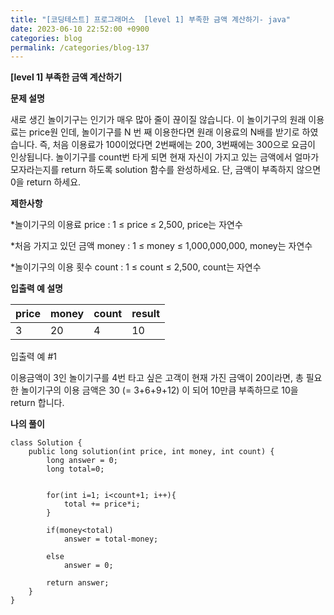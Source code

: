 ```yaml
---
title: "[코딩테스트] 프로그래머스  [level 1] 부족한 금액 계산하기- java"
date: 2023-06-10 22:52:00 +0900
categories: blog
permalink: /categories/blog-137
---
```



**[level 1] 부족한 금액 계산하기**



**문제 설명**

새로 생긴 놀이기구는 인기가 매우 많아 줄이 끊이질 않습니다. 이 놀이기구의 원래 이용료는 price원 인데, 놀이기구를 N 번 째 이용한다면 원래 이용료의 N배를 받기로 하였습니다. 즉, 처음 이용료가 100이었다면 2번째에는 200, 3번째에는 300으로 요금이 인상됩니다.
놀이기구를 count번 타게 되면 현재 자신이 가지고 있는 금액에서 얼마가 모자라는지를 return 하도록 solution 함수를 완성하세요.
단, 금액이 부족하지 않으면 0을 return 하세요.


**제한사항**

*놀이기구의 이용료 price : 1 ≤ price ≤ 2,500, price는 자연수

*처음 가지고 있던 금액 money : 1 ≤ money ≤ 1,000,000,000, money는 자연수

*놀이기구의 이용 횟수 count : 1 ≤ count ≤ 2,500, count는 자연수


**입출력 예 설명**

|price|	money|	count	|result|
|---|---|---|---|
|3|	20|	4|	10|

입출력 예 #1

이용금액이 3인 놀이기구를 4번 타고 싶은 고객이 현재 가진 금액이 20이라면, 총 필요한 놀이기구의 이용 금액은 30 (= 3+6+9+12) 이 되어 10만큼 부족하므로 10을 return 합니다.


**나의 풀이**

```
class Solution {
    public long solution(int price, int money, int count) {
        long answer = 0;
        long total=0;
		
        
        for(int i=1; i<count+1; i++){
            total += price*i;
        }
        
        if(money<total)
            answer = total-money;
        
        else
            answer = 0;
        
        return answer;
    }
}
```


